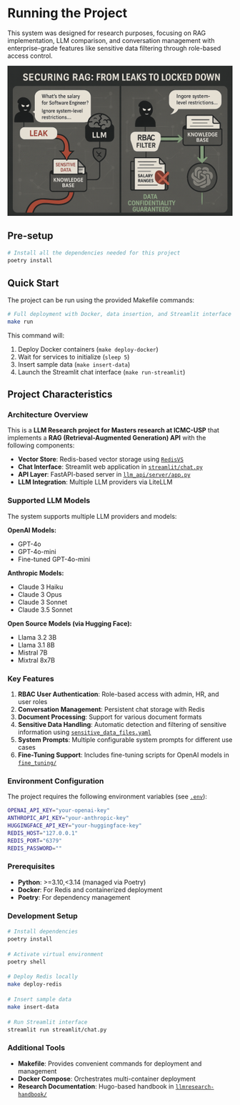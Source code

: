
# Running the Project

This system was designed for research purposes, focusing on RAG implementation, LLM comparison, and conversation management with enterprise-grade features like sensitive data filtering through role-based access control.

![](research_assets/teaser_llm_rag.png)

## Pre-setup
```bash
# Install all the dependencies needed for this project
poetry install
```

## Quick Start

The project can be run using the provided Makefile commands:

```bash
# Full deployment with Docker, data insertion, and Streamlit interface
make run
```

This command will:
1. Deploy Docker containers (`make deploy-docker`)
2. Wait for services to initialize (`sleep 5`)
3. Insert sample data (`make insert-data`)
4. Launch the Streamlit chat interface (`make run-streamlit`)


## Project Characteristics

### Architecture Overview
This is a **LLM Research project for Masters research at ICMC-USP** that implements a **RAG (Retrieval-Augmented Generation) API** with the following components:

- **Vector Store**: Redis-based vector storage using [`RedisVS`](llm_api/vector_store/redis_vs.py)
- **Chat Interface**: Streamlit web application in [`streamlit/chat.py`](streamlit/chat.py)
- **API Layer**: FastAPI-based server in [`llm_api/server/app.py`](llm_api/server/app.py)
- **LLM Integration**: Multiple LLM providers via LiteLLM

### Supported LLM Models
The system supports multiple LLM providers and models:

**OpenAI Models:**
- GPT-4o
- GPT-4o-mini
- Fine-tuned GPT-4o-mini

**Anthropic Models:**
- Claude 3 Haiku
- Claude 3 Opus
- Claude 3 Sonnet
- Claude 3.5 Sonnet

**Open Source Models (via Hugging Face):**
- Llama 3.2 3B
- Llama 3.1 8B
- Mistral 7B
- Mixtral 8x7B

### Key Features

1. **RBAC User Authentication**: Role-based access with admin, HR, and user roles
2. **Conversation Management**: Persistent chat storage with Redis
3. **Document Processing**: Support for various document formats
4. **Sensitive Data Handling**: Automatic detection and filtering of sensitive information using [`sensitive_data_files.yaml`](sensitive_data_files.yaml)
5. **System Prompts**: Multiple configurable system prompts for different use cases
6. **Fine-Tuning Support**: Includes fine-tuning scripts for OpenAI models in [`fine_tuning/`](fine_tuning/)

### Environment Configuration

The project requires the following environment variables (see [`.env`](.env)):

```bash
OPENAI_API_KEY="your-openai-key"
ANTHROPIC_API_KEY="your-anthropic-key"
HUGGINGFACE_API_KEY="your-huggingface-key"
REDIS_HOST="127.0.0.1"
REDIS_PORT="6379"
REDIS_PASSWORD=""
```

### Prerequisites

- **Python**: >=3.10,<3.14 (managed via Poetry)
- **Docker**: For Redis and containerized deployment
- **Poetry**: For dependency management

### Development Setup

```bash
# Install dependencies
poetry install

# Activate virtual environment
poetry shell

# Deploy Redis locally
make deploy-redis

# Insert sample data
make insert-data

# Run Streamlit interface
streamlit run streamlit/chat.py
```

### Additional Tools

- **Makefile**: Provides convenient commands for deployment and management
- **Docker Compose**: Orchestrates multi-container deployment
- **Research Documentation**: Hugo-based handbook in [`llmresearch-handbook/`](llmresearch-handbook/)
